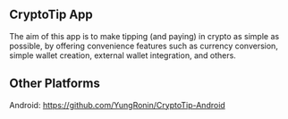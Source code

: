 
## CryptoTip App

The aim of this app is to make tipping (and paying) in crypto as simple as possible, by offering convenience features such as currency conversion, simple wallet creation, external wallet integration, and others.

## Other Platforms

Android: https://github.com/YungRonin/CryptoTip-Android

